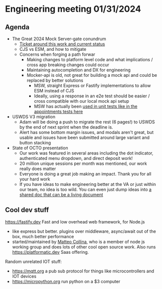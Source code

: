 # Engineering meeting 01/31/2024

## Agenda

- The Great 2024 Mock Server-gate conundrum
  - [Ticket around this work and current status ](https://github.com/department-of-veterans-affairs/va.gov-team/issues/74968) 
  - CJS vs ESM, and how to mitigate
  - Concerns when forging a path forwar
    - Making changes to platform level code and what implications / cross app breaking changes could occur
    - Maintaining autocompletion and DX for engineering
    - Mocker-api is old, not great for building a mock api and could be replaced by better solutions
      - MSW, straight Express or Fastify implementations to allow ESM instead of CJS
      - Ideally, using a response in an e2e test should be easier / cross compatible with our local mock api setup
      - MSW has actually been [used in unit tests like in the appointments tests here](https://github.com/department-of-veterans-affairs/vets-website/blob/main/src/applications/personalization/appointments/actions/index.unit.spec.js)   
- USWDS V3 migration
  -  Adam will be doing a push to migrate the rest (6 pages!) to USWDS by the end of next sprint when the deadline is.
  -  Alert has some bottom margin issues, and modals aren't great, but usable and issues have been submitted around large variant and button stacking
- State of OCTO presentation
  - Our work was featured in several areas including the dot indicator, authenticated menu dropdown, and direct deposit work!
  - 20 million unique sessions per month was mentioned, our work really does matter
  - Everyone is doing a great job making an impact. Thank you for all your hard work
  - If you have ideas to make engineering better at the VA or just within our team, no idea is too wild. You can even just dump ideas into [a shared doc that can be a living document](https://github.com/department-of-veterans-affairs/va.gov-team/blob/master/products/identity-personalization/engineering/improvement-ideas.md)

## Cool dev stuff

https://fastify.dev
Fast and low overhead web framework, for Node.js
- like express but better. plugins over middleware, async/await out of the box, much better performance
- started/maintained by [Matteo Collina](https://github.com/mcollina), who is a member of node js working group and does lots of other cool open source work. Also runs https://platformatic.dev Saas offering.


Random unrelated IOT stuff:
 - https://mqtt.org a pub sub protocol for things like microcontrollers and IOT devices
 - https://micropython.org run python on a $3 computer
